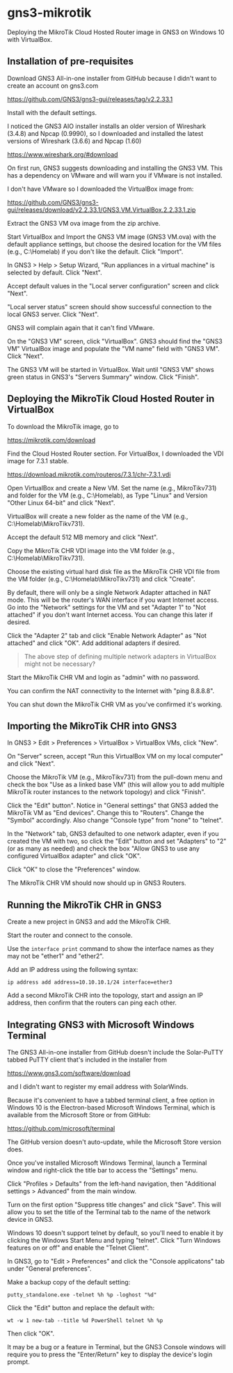 # gns3-mikrotik

Deploying the MikroTik Cloud Hosted Router image in GNS3 on Windows 10 with VirtualBox.

## Installation of pre-requisites

Download GNS3 All-in-one installer from GitHub because I didn't want to create an account on gns3.com

https://github.com/GNS3/gns3-gui/releases/tag/v2.2.33.1

Install with the default settings.

I noticed the GNS3 AIO installer installs an older version of Wireshark (3.4.8) and Npcap (0.9990), so I downloaded and installed the latest versions of Wireshark (3.6.6) and Npcap (1.60)

https://www.wireshark.org/#download

On first run, GNS3 suggests downloading and installing the GNS3 VM. This has a dependency on VMware and will warn you if VMware is not installed.

I don't have VMware so I downloaded the VirtualBox image from:

https://github.com/GNS3/gns3-gui/releases/download/v2.2.33.1/GNS3.VM.VirtualBox.2.2.33.1.zip

Extract the GNS3 VM ova image from the zip archive.

Start VirtualBox and Import the GNS3 VM image (GNS3 VM.ova) with the default appliance settings, but choose the desired location for the VM files (e.g., C:\Homelab) if you don't like the default. Click "Import".

In GNS3 > Help > Setup Wizard, "Run appliances in a virtual machine" is selected by default. Click "Next".

Accept default values in the "Local server configuration" screen and click "Next".

"Local server status" screen should show successful connection to the local GNS3 server. Click "Next".

GNS3 will complain again that it can't find VMware.

On the "GNS3 VM" screen, click "VirtualBox". GNS3 should find the "GNS3 VM" VirtualBox image and populate the "VM name" field with "GNS3 VM". Click "Next".

The GNS3 VM will be started in VirtualBox. Wait until "GNS3 VM" shows green status in GNS3's "Servers Summary" window. Click "Finish".

## Deploying the MikroTik Cloud Hosted Router in VirtualBox

To download the MikroTik image, go to

https://mikrotik.com/download

Find the Cloud Hosted Router section. For VirtualBox, I downloaded the VDI image for 7.3.1 stable.

https://download.mikrotik.com/routeros/7.3.1/chr-7.3.1.vdi

Open VirtualBox and create a New VM. Set the name (e.g., MikroTikv731) and folder for the VM (e.g., C:\Homelab), as Type "Linux" and Version "Other Linux 64-bit" and click "Next". 

VirtualBox will create a new folder as the name of the VM (e.g., C:\Homelab\MikroTikv731).

Accept the default 512 MB memory and click "Next".

Copy the MikroTik CHR VDI image into the VM folder (e.g., C:\Homelab\MikroTikv731).
 
Choose the existing virtual hard disk file as the MikroTik CHR VDI file from the VM folder (e.g., C:\Homelab\MikroTikv731) and click "Create".

By default, there will only be a single Network Adapter attached in NAT mode. This will be the router's WAN interface if you want Internet access. Go into the "Network" settings for the VM and set "Adapter 1" to "Not attached" if you don't want Internet access. You can change this later if desired.

Click the "Adapter 2" tab and click "Enable Network Adapter" as "Not attached" and click "OK". Add additional adapters if desired.

> The above step of defining multiple network adapters in VirtualBox might not be necessary?

Start the MikroTik CHR VM and login as "admin" with no password.

You can confirm the NAT connectivity to the Internet with "ping 8.8.8.8".

You can shut down the MikroTik CHR VM as you've confirmed it's working.

## Importing the MikroTik CHR into GNS3

In GNS3 > Edit > Preferences > VirtualBox > VirtualBox VMs, click "New".

On "Server" screen, accept "Run this VirtualBox VM on my local computer" and click "Next".

Choose the MikroTik VM (e.g., MikroTikv731) from the pull-down menu and check the box "Use as a linked base VM" (this will allow you to add multiple MikroTik router instances to the network topology) and click "Finish".

Click the "Edit" button". Notice in "General settings" that GNS3 added the MikroTik VM as "End devices". Change this to "Routers". Change the "Symbol" accordingly. Also change "Console type" from "none" to "telnet".

In the "Network" tab, GNS3 defaulted to one network adapter, even if you created the VM with two, so click the "Edit" button and set "Adapters" to "2" (or as many as needed) and check the box "Allow GNS3 to use any configured VirtualBox adapter" and click "OK".

Click "OK" to close the "Preferences" window.

The MikroTik CHR VM should now should up in GNS3 Routers.

## Running the MikroTik CHR in GNS3

Create a new project in GNS3 and add the MikroTik CHR.

Start the router and connect to the console.

Use the `interface print` command to show the interface names as they may not be "ether1" and "ether2".

Add an IP address using the following syntax:

```
ip address add address=10.10.10.1/24 interface=ether3
```

Add a second MikroTik CHR into the topology, start and assign an IP address, then confirm that the routers can ping each other.

## Integrating GNS3 with Microsoft Windows Terminal

The GNS3 All-in-one installer from GitHub doesn't include the Solar-PuTTY tabbed PuTTY client that's included in the installer from

https://www.gns3.com/software/download

and I didn't want to register my email address with SolarWinds.

Because it's convenient to have a tabbed terminal client, a free option in Windows 10 is the Electron-based Microsoft Windows Terminal, which is available from the Microsoft Store or from GitHub:

https://github.com/microsoft/terminal

The GitHub version doesn't auto-update, while the Microsoft Store version does.

Once you've installed Microsoft Windows Terminal, launch a Terminal window and right-click the title bar to access the "Settings" menu.

Click "Profiles > Defaults" from the left-hand navigation, then "Additional settings > Advanced" from the main window.

Turn on the first option "Suppress title changes" and click "Save". This will allow you to set the title of the Terminal tab to the name of the network device in GNS3.

Windows 10 doesn't support telnet by default, so you'll need to enable it by clicking the Windows Start Menu and typing "telnet". Click "Turn Windows features on or off" and enable the "Telnet Client".

In GNS3, go to "Edit > Preferences" and click the "Console applicatons" tab under "General preferences".

Make a backup copy of the default setting:

```
putty_standalone.exe -telnet %h %p -loghost "%d"
```

Click the "Edit" button and replace the default with:

```
wt -w 1 new-tab --title %d PowerShell telnet %h %p
```

Then click "OK".

It may be a bug or a feature in Terminal, but the GNS3 Console windows will require you to press the "Enter/Return" key to display the device's login prompt.
